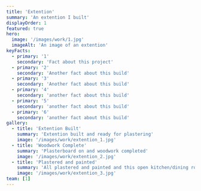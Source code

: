 ```yaml
---
title: 'Extention'
summary: 'An extention I built'
displayOrder: 1
featured: true
hero:
  image: '/images/work/1.jpg'
  imageAlt: 'An image of an extention'
keyFacts:
  - primary: '1'
    secondary: 'Fact about this project'
  - primary: '2'
    secondary: 'Another fact about this build'
  - primary: '3'
    secondary: 'Another fact about this build'
  - primary: '4'
    secondary: 'another fact about this build'
  - primary: '5'
    secondary: 'another fact about this build'
  - primary: '6'
    secondary: 'another fact about this build'
gallery:
  - title: 'Extention Built'
    summary: 'Extention built and ready for plastering'
    image: '/images/work/extention_1.jpg'
  - title: 'Woodwork Complete'
    summary: 'Plasterboard on and woodwork completed'
    image: '/images/work/extention_2.jpg'
  - title: 'Plastered and painted'
    summary: 'All plastered and painted and this open kitchen/dining room plan is coming together very nicely!'
    image: '/images/work/extention_3.jpg'
team: [1]
---
```

